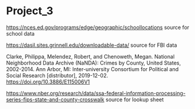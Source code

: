 # Project_3

https://nces.ed.gov/programs/edge/geographic/schoollocations
  source for school data

https://dasil.sites.grinnell.edu/downloadable-data/
  source for FBI data

Clarke, Philippa, Melendez, Robert, and Chenoweth, Megan. National Neighborhood Data Archive (NaNDA): Crimes by County, United States, 2002-2014. Ann Arbor, MI: Inter-university Consortium for Political and Social Research [distributor], 2019-12-02. https://doi.org/10.3886/E115006V1

https://www.nber.org/research/data/ssa-federal-information-processing-series-fips-state-and-county-crosswalk
source for lookup sheet
